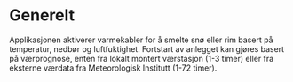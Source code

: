 # Generelt

Applikasjonen aktiverer varmekabler for å smelte snø eller rim basert på temperatur, nedbør og luftfuktighet. Fortstart av anlegget kan gjøres basert på værprognose, enten fra lokalt montert værstasjon (1-3 timer) eller fra eksterne værdata fra Meteorologisk Institutt (1-72 timer).
